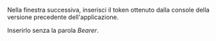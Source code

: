 Nella finestra successiva, inserisci il token ottenuto dalla console della versione precedente dell'applicazione.

Inserirlo senza la parola *Bearer*.
